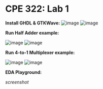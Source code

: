 # CPE 322: Lab 1

**Install GHDL & GTKWave:**
![image](https://github.com/user-attachments/assets/d2387d08-a3ee-465f-8273-1efae454b54c)
![image](https://github.com/user-attachments/assets/a67f8fff-6f57-4c1e-9243-a3eb2ff56418)



**Run Half Adder example:**

![image](https://github.com/user-attachments/assets/aa548fd6-7a3c-452b-ab23-1fb4d46b97c6)
![image](https://github.com/user-attachments/assets/70418d68-d435-4e4d-b870-4505a477b5e7)


**Run 4-to-1 Multiplexer example:**

![image](https://github.com/user-attachments/assets/911a39fe-c43d-4ffb-9883-b4301895f3b7)
![image](https://github.com/user-attachments/assets/9ff5143d-9605-4b35-bdcf-025d0be8b060)


**EDA Playground:**

_screenshot_
